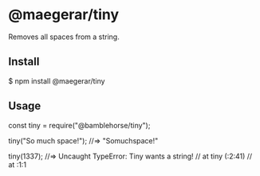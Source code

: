 # @maegerar/tiny
Removes all spaces from a string.

## Install
$ npm install @maegerar/tiny

## Usage 
const tiny = require("@bamblehorse/tiny");

tiny("So much space!");
//=> "Somuchspace!"

tiny(1337);
//=> Uncaught TypeError: Tiny wants a string!
//    at tiny (<anonymous>:2:41)
//    at <anonymous>:1:1
